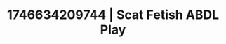 ---
categories:
- AI-generated
- Obedience kink
- Erotic friction
- Afterglow vibes
- ASMR
- Intimate POV
- Cosplay
- Hands in hair
image: /assets/images/1746634209744.jpg
layout: post
seo:
  description: Featured content with exclusive Scat Fetish, ABDL Play. HD images available.
  keywords: Scat Fetish, ABDL Play
  og_image: /assets/images/1746634209744.jpg
  schema_type: VisualArtwork
tags:
- '#1746634209744'
- Scat Fetish
- ABDL Play
title: 1746634209744 | Scat Fetish ABDL Play
---